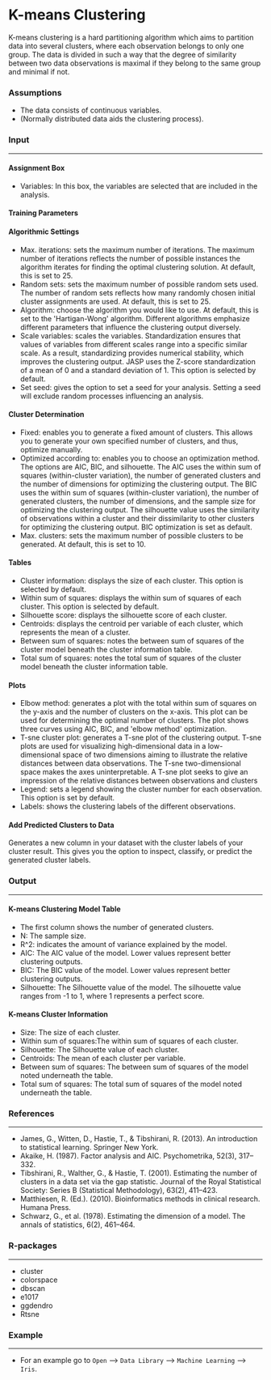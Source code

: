 K-means Clustering
==========================

K-means clustering is a hard partitioning algorithm which aims to partition data into several clusters, where each observation belongs to only one group. The data is divided in such a way that the degree of similarity between two data observations is maximal if they belong to the same group and minimal if not.

### Assumptions
- The data consists of continuous variables.
- (Normally distributed data aids the clustering process).

### Input 
-------
#### Assignment Box 
- Variables: In this box, the variables are selected that are included in the analysis. 

#### Training Parameters 
#### Algorithmic Settings
- Max. iterations: sets the maximum number of iterations. The maximum number of iterations reflects the number of possible instances the algorithm iterates for finding the optimal clustering solution. At default, this is set to 25.
- Random sets: sets the maximum number of possible random sets used. The number of random sets reflects how many randomly chosen initial cluster assignments are used. At default, this is set to 25.
- Algorithm: choose the algorithm you would like to use. At default, this is set to the 'Hartigan-Wong' algorithm. Different algorithms emphasize different parameters that influence the clustering output diversely.
- Scale variables: scales the variables. Standardization ensures that values of variables from different scales range into a specific similar scale. As a result, standardizing provides numerical stability, which improves the clustering output. JASP uses the Z-score standardization of a mean of 0 and a standard deviation of 1. This option is selected by default.
- Set seed: gives the option to set a seed for your analysis. Setting a seed will exclude random processes influencing an analysis.

#### Cluster Determination
- Fixed: enables you to generate a fixed amount of clusters. This allows you to generate your own specified number of clusters, and thus, optimize manually.
- Optimized according to: enables you to choose an optimization method. The options are AIC, BIC, and silhouette. The AIC uses the within sum of squares (within-cluster variation), the number of generated clusters and the number of dimensions for optimizing the clustering output. The BIC uses the within sum of squares (within-cluster variation), the number of generated clusters, the number of dimensions, and the sample size for optimizing the clustering output. The silhouette value uses the similarity of observations within a cluster and their dissimilarity to other clusters for optimizing the clustering output. BIC optimization is set as default.
- Max. clusters: sets the maximum number of possible clusters to be generated. At default, this is set to 10.

#### Tables  
- Cluster information: displays the size of each cluster. This option is selected by default. 
- Within sum of squares: displays the within sum of squares of each cluster. This option is selected by default.
- Silhouette score: displays the silhouette score of each cluster.
- Centroids: displays the centroid per variable of each cluster, which represents the mean of a cluster.
- Between sum of squares: notes the between sum of squares of the cluster model beneath the cluster information table.
- Total sum of squares: notes the total sum of squares of the cluster model beneath the cluster information table.

#### Plots
- Elbow method: generates a plot with the total within sum of squares on the y-axis and the number of clusters on the x-axis. This plot can be used for determining the optimal number of clusters. The plot shows three curves using AIC, BIC, and 'elbow method' optimization.
- T-sne cluster plot: generates a T-sne plot of the clustering output. T-sne plots are used for visualizing high-dimensional data in a low-dimensional space of two dimensions aiming to illustrate the relative distances between data observations. The T-sne two-dimensional space makes the axes uninterpretable. A T-sne plot seeks to give an impression of the relative distances between observations and clusters
- Legend: sets a legend showing the cluster number for each observation. This option is set by default.
- Labels: shows the clustering labels of the different observations.

#### Add Predicted Clusters to Data
Generates a new column in your dataset with the cluster labels of your cluster result. This gives you the option to inspect, classify, or predict the generated cluster labels.

### Output
-------

#### K-means Clustering Model Table
- The first column shows the number of generated clusters.
- N: The sample size.
- R^2: indicates the amount of variance explained by the model.
- AIC: The AIC value of the model. Lower values represent better clustering outputs.
- BIC: The BIC value of the model. Lower values represent better clustering outputs.
- Silhouette: The Silhouette value of the model. The silhouette value ranges from -1 to 1, where 1 represents a perfect score.

#### K-means Cluster Information
- Size: The size of each cluster.
- Within sum of squares:The within sum of squares of each cluster.
- Silhouette: The Silhouette value of each cluster.
- Centroids: The mean of each cluster per variable.
- Between sum of squares: The between sum of squares of the model noted underneath the table.
- Total sum of squares: The total sum of squares of the model noted underneath the table.

### References
-------
- James, G., Witten, D., Hastie, T., & Tibshirani, R. (2013). An introduction to statistical learning. Springer New York.
- Akaike, H. (1987). Factor analysis and AIC. Psychometrika, 52(3), 317–332.
- Tibshirani, R., Walther, G., & Hastie, T. (2001). Estimating the number of clusters in a data set via the gap statistic. Journal of the Royal Statistical Society: Series B (Statistical Methodology), 63(2), 411–423.
- Matthiesen, R. (Ed.). (2010). Bioinformatics methods in clinical research. Humana Press.
- Schwarz, G., et al. (1978). Estimating the dimension of a model. The annals of statistics, 6(2), 461–464.

### R-packages 
--- 
- cluster
- colorspace
- dbscan
- e1017
- ggdendro
- Rtsne

### Example 
--- 
- For an example go to `Open` --> `Data Library` --> `Machine Learning` --> `Iris`.  

